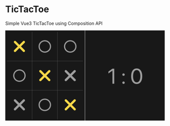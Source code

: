 # TicTacToe

Simple Vue3 TicTacToe using Composition API

<img src="https://github.com/n-ic-o/TicTacToe/blob/9055c81cebcdbdf41aa340de16055ab731e79fc6/TicTacToe.png">

